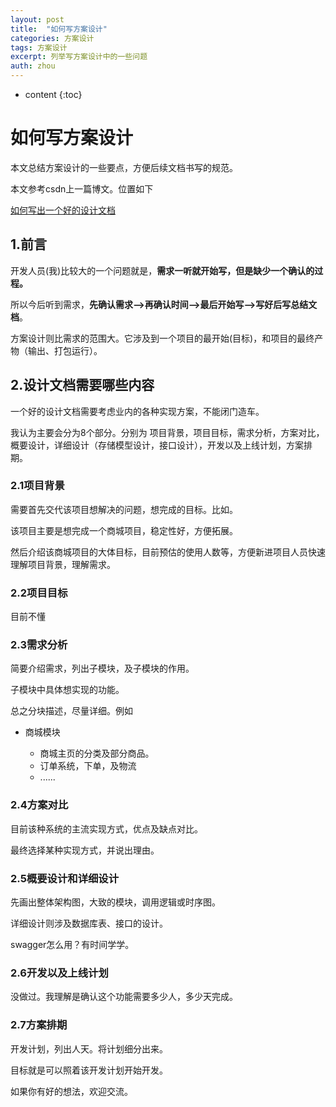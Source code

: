 ```yaml
---
layout: post
title:  "如何写方案设计"
categories: 方案设计
tags: 方案设计
excerpt: 列举写方案设计中的一些问题
auth: zhou
---
```


* content
{:toc}
# 如何写方案设计

本文总结方案设计的一些要点，方便后续文档书写的规范。

本文参考csdn上一篇博文。位置如下

[如何写出一个好的设计文档](https://blog.csdn.net/ExcellentYuXiao/article/details/79965763)



## 1.前言

开发人员(我)比较大的一个问题就是，**需求一听就开始写，但是缺少一个确认的过程。**

所以今后听到需求，**先确认需求-->再确认时间-->最后开始写-->写好后写总结文档**。

方案设计则比需求的范围大。它涉及到一个项目的最开始(目标)，和项目的最终产物（输出、打包运行）。



## 2.设计文档需要哪些内容

一个好的设计文档需要考虑业内的各种实现方案，不能闭门造车。

我认为主要会分为8个部分。分别为 项目背景，项目目标，需求分析，方案对比，概要设计，详细设计（存储模型设计，接口设计），开发以及上线计划，方案排期。



### 2.1项目背景

需要首先交代该项目想解决的问题，想完成的目标。比如。

该项目主要是想完成一个商城项目，稳定性好，方便拓展。

然后介绍该商城项目的大体目标，目前预估的使用人数等，方便新进项目人员快速理解项目背景，理解需求。



### 2.2项目目标

目前不懂



### 2.3需求分析

简要介绍需求，列出子模块，及子模块的作用。

子模块中具体想实现的功能。

总之分块描述，尽量详细。例如



- 商城模块

  - 商城主页的分类及部分商品。
  - 订单系统，下单，及物流
  - ......

  

### 2.4方案对比

目前该种系统的主流实现方式，优点及缺点对比。

最终选择某种实现方式，并说出理由。



### 2.5概要设计和详细设计

先画出整体架构图，大致的模块，调用逻辑或时序图。



详细设计则涉及数据库表、接口的设计。

swagger怎么用？有时间学学。



### 2.6开发以及上线计划

没做过。我理解是确认这个功能需要多少人，多少天完成。



### 2.7方案排期

开发计划，列出人天。将计划细分出来。

目标就是可以照着该开发计划开始开发。



如果你有好的想法，欢迎交流。